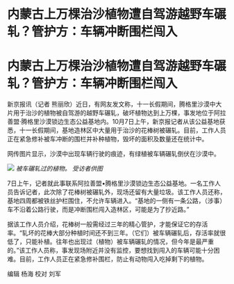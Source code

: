 # 内蒙古上万棵治沙植物遭自驾游越野车碾轧？管护方：车辆冲断围栏闯入

# 内蒙古上万棵治沙植物遭自驾游越野车碾轧？管护方：车辆冲断围栏闯入

新京报讯（记者
熊丽欣）近日，有网友发文称，十一长假期间，腾格里沙漠中大片用于治沙的植物被自驾游的越野车碾轧，破坏植物达到上万棵，事发地位于阿拉善盟·腾格里沙漠锁边生态公益基地内。10月7日上午，新京报记者从该公益基地获悉，十一长假期间，基地造林区中大量用于治沙的花棒树被碾轧。目前，工作人员正在紧急修补被车冲断的围栏并补种植物，毁坏的面积及数量还在统计中。

网传图片显示，沙漠中出现车辆行驶的痕迹，有绿植被车辆碾轧倒伏在沙漠中。

![](https://inews.gtimg.com/om_bt/O45w82mZHOHbgtTZ23Ko9QgD8vEjc3oNxomOcJPeq1vOEAA/1000)
_被车碾轧过的植物。 受访者供图_

7日上午，记者就此事联系阿拉善盟•腾格里沙漠锁边生态公益基地。一名工作人员告诉记者，此次除了花棒树被碾轧外，现场还留有大量垃圾。该工作人员还称，基地四周都被铁丝护栏围住，不允许车辆进入。“基地的一侧有一条公路，（涉事）车不沿着公路行驶，而是冲断围栏闯入造林区，可能是为了抄近路。”

据该工作人员介绍，花棒树一般需经过三年的精心管护，才能保证它的存活率。“轧坏的花棒大部分种植时间还不到三年。（它们）被车辆碾轧后，存活率就很低了，只能补植。往年也出现过（植物）被车辆碾轧的情况，但今年是最严重的。”该工作人员称，事发现场附近并没有监控，要想找到闯入的车辆可能十分困难。目前，工作人员正在紧急修补围栏，防止有动物闯入吃掉剩下的植物。

编辑 杨海 校对 刘军

